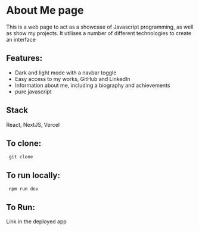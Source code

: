 # About Me page
This is a web page to act as a showcase of Javascript programming, as well as show my projects.
It utilises a number of different technologies to create an interface

## Features:
- Dark and light mode with a navbar toggle
- Easy access to my works, GitHub and LinkedIn
- Information about me, including a biography and achievements
- pure javascript

##  Stack
React, NextJS,  Vercel

## To clone:

```
 git clone 
```

##  To run locally:

```
 npm run dev
```

## To Run:
Link in the deployed app 
